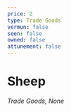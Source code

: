```yaml
---
price: 2
type: Trade Goods
vermun: false
seen: false
owned: false
attunement: false
---
```

# Sheep

*Trade Goods, None*
